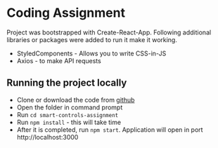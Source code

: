 # Coding Assignment

Project was bootstrapped with Create-React-App. Following additional libraries or packages were added to run it make it working.

- StyledComponents - Allows you to write CSS-in-JS
- Axios - to make API requests

## Running the project locally

- Clone or download the code from [github](https://github.com/ttahm3d/smart-controls-assignment)
- Open the folder in command prompt
- Run `cd smart-controls-assignment`
- Run `npm install` - this will take time
- After it is completed, run `npm start`. Application will open in port http://localhost:3000
